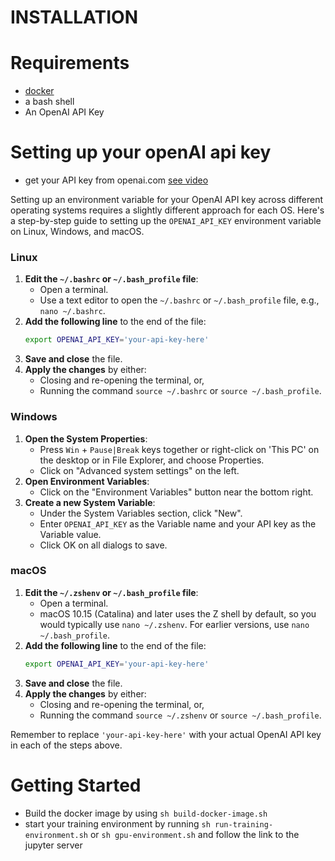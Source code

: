 # INSTALLATION

# Requirements

* [docker](https://www.docker.com/)
* a bash shell
* An OpenAI API Key

# Setting up your openAI api key

* get your API key from openai.com [see video](https://www.youtube.com/watch?v=lnQsO-2MwXM)

Setting up an environment variable for your OpenAI API key across different operating systems requires a slightly different approach for each OS. Here's a step-by-step guide to setting up the `OPENAI_API_KEY` environment variable on Linux, Windows, and macOS.

### Linux
1. **Edit the `~/.bashrc` or `~/.bash_profile` file**:
   - Open a terminal.
   - Use a text editor to open the `~/.bashrc` or `~/.bash_profile` file, e.g., `nano ~/.bashrc`.
2. **Add the following line** to the end of the file:
   ```bash
   export OPENAI_API_KEY='your-api-key-here'
   ```
3. **Save and close** the file.
4. **Apply the changes** by either:
   - Closing and re-opening the terminal, or,
   - Running the command `source ~/.bashrc` or `source ~/.bash_profile`.

### Windows
1. **Open the System Properties**:
   - Press `Win` + `Pause|Break` keys together or right-click on 'This PC' on the desktop or in File Explorer, and choose Properties.
   - Click on "Advanced system settings" on the left.
2. **Open Environment Variables**:
   - Click on the "Environment Variables" button near the bottom right.
3. **Create a new System Variable**:
   - Under the System Variables section, click "New".
   - Enter `OPENAI_API_KEY` as the Variable name and your API key as the Variable value.
   - Click OK on all dialogs to save.

### macOS
1. **Edit the `~/.zshenv` or `~/.bash_profile` file**:
   - Open a terminal.
   - macOS 10.15 (Catalina) and later uses the Z shell by default, so you would typically use `nano ~/.zshenv`. For earlier versions, use `nano ~/.bash_profile`.
2. **Add the following line** to the end of the file:
   ```bash
   export OPENAI_API_KEY='your-api-key-here'
   ```
3. **Save and close** the file.
4. **Apply the changes** by either:
   - Closing and re-opening the terminal, or,
   - Running the command `source ~/.zshenv` or `source ~/.bash_profile`.

Remember to replace `'your-api-key-here'` with your actual OpenAI API key in each of the steps above.


# Getting Started

* Build the docker image by using ```sh build-docker-image.sh```
* start your training environment by running ```sh run-training-environment.sh``` or ```sh gpu-environment.sh``` and follow the link to the jupyter server
